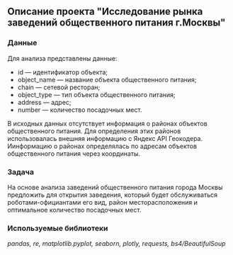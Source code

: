 ## Описание проекта "Исследование рынка заведений общественного питания г.Москвы"

### Данные
Для анализа представлены данные:
- id — идентификатор объекта;
- object_name — название объекта общественного питания;
- chain — сетевой ресторан;
- object_type — тип объекта общественного питания;
- address — адрес;
- number — количество посадочных мест.

В исходных данных отсутствует информация о районах объектов общественного питания.
Для определения этих районов использовалась внешняя информацию с Яндекс API Геокодера. 
Иинформацию о районах определялась по адресам объектов общественного питания через координаты.

### Задача
На основе анализа заведений общественного питания города Москвы предложить для открытия заведения, 
который будет обслуживаться роботами-официантами его вид, район месторасположения и оптимальное количество посадочных мест.

### Используемые библиотеки

*pandas, re, matplotlib.pyplot, seaborn, plotly, requests, bs4/BeautifulSoup*